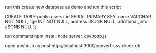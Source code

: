 run this 
create new database as demo and run this script

CREATE TABLE public.users (
    id SERIAL PRIMARY KEY,
    name VARCHAR NOT NULL,
    age INT NOT NULL,
    address JSONB NULL,
    additional_info JSONB NULL
);

run command 
npm install
node server_csv_todb.js

open postman 
as post http://localhost:3000/convert-csv
check db 